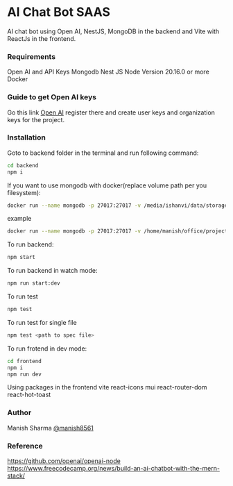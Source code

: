 # AI Chat Bot SAAS
AI chat bot using Open AI, NestJS, MongoDB in the backend and Vite with ReactJs in the frontend.

### Requirements
Open AI and API Keys
Mongodb
Nest JS
Node Version 20.16.0 or more
Docker

### Guide to get Open AI keys
Go this link [Open AI](https://platform.openai.com/docs/) register there and create user keys and organization keys for the project.

### Installation
Goto to backend folder in the terminal and run following command:
```bash
cd backend
npm i
```
If you want to use mongodb with docker(replace volume path per you filesystem):
```bash
docker run --name mongodb -p 27017:27017 -v /media/ishanvi/data/storages/mongo:/data/db -d --rm mongodb/mongodb-community-server:latest
```
example
```bash
docker run --name mongodb -p 27017:27017 -v /home/manish/office/projects/ai_chat_bot_saas/mongodb/data:/data/db -d --rm mongodb/mongodb-community-server:latest
```

To run backend:
```bash
npm start
```

To run backend in watch mode:
```bash
npm run start:dev
```

To run test
```bash
npm test
```

To run test for single file
```bash
npm test <path to spec file>
```

To run frotend in dev mode:
```bash
cd frontend
npm i
npm run dev
```

Using packages in the frontend vite react-icons mui react-router-dom react-hot-toast

### Author
Manish Sharma
[@manish8561](https://github.com/manish8561/)


### Reference
https://github.com/openai/openai-node
https://www.freecodecamp.org/news/build-an-ai-chatbot-with-the-mern-stack/